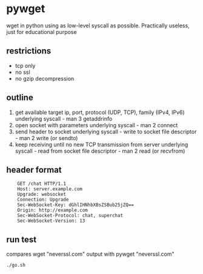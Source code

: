 # pywget
wget in python using as low-level syscall as possible. Practically useless, just for educational purpose

## restrictions
- tcp only
- no ssl
- no gzip decompression

## outline
1. get available target ip, port, protocol (UDP, TCP), family (IPv4, IPv6)
  underlying syscall - man 3 getaddrinfo
2. open socket with parameters
  underlying syscall - man 2 connect
3. send header to socket
  underlying syscall - write to socket file descriptor - man 2 write (or sendto)
4. keep receiving until no new TCP transmission from server
  underlying syscall - read from socket file descriptor - man 2 read (or recvfrom)

## header format
        GET /chat HTTP/1.1
        Host: server.example.com
        Upgrade: websocket
        Connection: Upgrade
        Sec-WebSocket-Key: dGhlIHNhbXBsZSBub25jZQ==
        Origin: http://example.com
        Sec-WebSocket-Protocol: chat, superchat
        Sec-WebSocket-Version: 13

## run test
compares wget "neverssl.com" output with pywget "neverssl.com"

```bash
./go.sh
```
